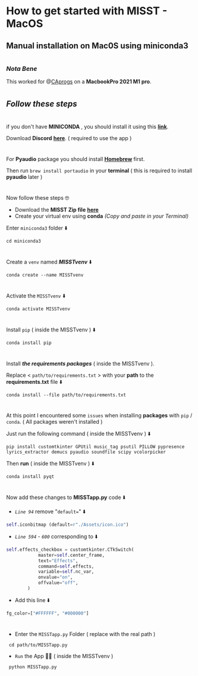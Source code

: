# How to get started with MISST - MacOS
## **Manual installation on Mac0S using miniconda3**
#
### _**Nota Bene**_

This worked for @[CAprogs](https://github.com/CAprogs) on a **MacbookPro 2021 M1 pro**. 
#
## _**Follow these steps**_
#
if you don't have **MINICONDA** , you should install it using this [**link**](https://repo.anaconda.com/miniconda/Miniconda3-latest-MacOSX-arm64.pkg).

Download **Discord** [**here**](https://discord.com/download). ( required to use the app )
#
For **Pyaudio** package you should install [**Homebrew**](https://github.com/Homebrew/brew/releases/latest) first.

Then run `brew install portaudio` in your **terminal** ( this is required to install **pyaudio** later )
#
Now follow these steps 🤓
- Download the **MISST Zip file** [**here**](https://github.com/Frikallo/MISST/archive/refs/tags/V3.1.0.zip)
- Create your virtual env using **conda** _(Copy and paste in your Terminal)_

Enter `miniconda3` folder ⬇️
```
cd miniconda3
```
#
Create a `venv` named _**MISSTvenv**_ ⬇️
```
conda create --name MISSTvenv
```
#
Activate the  `MISSTvenv` ⬇️
```
conda activate MISSTvenv
```
#
Install `pip` ( inside the MISSTvenv ) ⬇️
```
conda install pip
```
#
Install _**the requirements packages**_ ( inside the MISSTvenv ). 

Replace < `path/to/requirements.txt` > with your **path** to the **requirements.txt** file ⬇️
```
conda install --file path/to/requirements.txt
```
#
At this point I encountered some `issues` when installing **packages** with `pip` / `conda`. ( All packages weren't installed )
<p>Just run the following command ( inside the MISSTvenv ) ⬇️</p>

```
pip install customtkinter GPUtil music_tag psutil PILLOW pypresence lyrics_extractor demucs pyaudio soundfile scipy vcolorpicker
```
Then **run** ( inside the MISSTvenv ) ⬇️
```
conda install pyqt
```
#

Now add these changes to **MISSTapp.py** code ⬇️

- _`Line 94`_ remove "`default=`" ⬇️
```Python
self.iconbitmap (default=r"./Assets/icon.ico")
```
- _`Line 594`_  - _`600`_  corresponding to ⬇️
```Python
self.effects_checkbox = customtkinter.CTkSwitch(
            master=self.center_frame,
            text="Effects",
            command=self.effects,
            variable=self.nc_var,
            onvalue="on",
            offvalue="off",
        )
```
- Add this line ⬇️

```Python
fg_color=["#FFFFFF", "#000000"]
```
#
- Enter the `MISSTapp.py` Folder ( replace with the real path )
```
 cd path/to/MISSTapp.py
```
- `Run` the App 🧞‍♂️  ( inside the MISSTvenv )

```
 python MISSTapp.py
```


